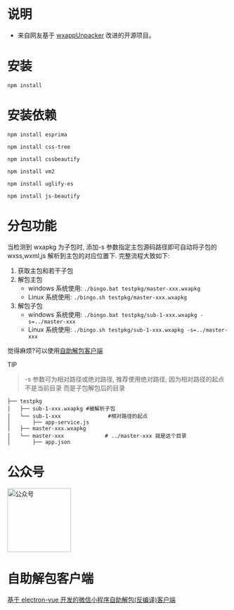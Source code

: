 # 说明

- 来自网友基于 [wxappUnpacker](https://github.com/qwerty472123/wxappUnpacker 'wxappUnpacker') 改进的开源项目。

# 安装

```
npm install
```

# 安装依赖

```
npm install esprima
    
npm install css-tree
    
npm install cssbeautify
    
npm install vm2
    
npm install uglify-es
    
npm install js-beautify
```

# 分包功能

当检测到 wxapkg 为子包时, 添加-s 参数指定主包源码路径即可自动将子包的 wxss,wxml,js 解析到主包的对应位置下. 完整流程大致如下:

1. 获取主包和若干子包
2. 解包主包
   - windows 系统使用: `./bingo.bat testpkg/master-xxx.wxapkg`
   - Linux 系统使用: `./bingo.sh testpkg/master-xxx.wxapkg`
3. 解包子包
   - windows 系统使用: `./bingo.bat testpkg/sub-1-xxx.wxapkg -s=../master-xxx`
   - Linux 系统使用: `./bingo.sh testpkg/sub-1-xxx.wxapkg -s=../master-xxx`

觉得麻烦?可以使用[自助解包客户端](#自助解包客户端)

TIP

> -s 参数可为相对路径或绝对路径, 推荐使用绝对路径, 因为相对路径的起点不是当前目录 而是子包解包后的目录

```
├── testpkg
│   ├── sub-1-xxx.wxapkg #被解析子包
│   └── sub-1-xxx               #相对路径的起点
│       ├── app-service.js
│   ├── master-xxx.wxapkg
│   └── master-xxx             # ../master-xxx 就是这个目录
│       ├── app.json
```

# 公众号

<img src="geek_road.jpg" alt="公众号" height="145" />

# 自助解包客户端

[基于 electron-vue 开发的微信小程序自助解包(反编译)客户端](https://github.com/xuedingmiaojun/mp-unpack)
